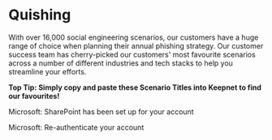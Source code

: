# Quishing

With over 16,000 social engineering scenarios, our customers have a huge range of choice when planning their annual phishing strategy. Our customer success team has cherry-picked our customers' most favourite scenarios across a number of different industries and tech stacks to help you streamline your efforts.&#x20;

**Top Tip: Simply copy and paste these Scenario Titles into Keepnet to find our favourites!**&#x20;

Microsoft: SharePoint has been set up for your account

Microsoft: Re-authenticate your account
